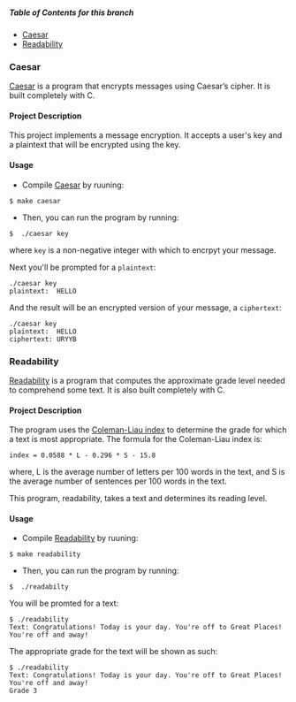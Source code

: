 ##### Table of Contents for this branch

- [Caesar](#caesar)
- [Readability](#readability)

### Caesar
[Caesar](/caesar.c) is a program that encrypts messages using Caesar’s cipher. It is built completely with C.

#### Project Description

This project implements a message encryption. It accepts a user's key and a plaintext that will be encrypted using the key.

#### Usage

- Compile [Caesar](/caesar.c) by ruuning:
```
$ make caesar
```

- Then, you can run the program by running:
```
$  ./caesar key
```
where `key` is a non-negative integer with which to encrpyt your message.

Next you'll be prompted for a `plaintext`:

```
./caesar key
plaintext:  HELLO
```
And the result will be an encrypted version of your message, a `ciphertext`:

```
./caesar key
plaintext:  HELLO
ciphertext: URYYB
```



### Readability
[Readability](/readability.c) is a program that computes the approximate grade level needed to comprehend some text. It is also built completely with C.

#### Project Description

The program uses the [Coleman-Liau index](https://en.wikipedia.org/wiki/Coleman%E2%80%93Liau_index) to determine the grade for which a text is most appropriate. The
formula for the Coleman-Liau index is:
```
index = 0.0588 * L - 0.296 * S - 15.8
```
where, L is the average number of letters per 100 words in the text, and S is the average number of sentences per 100 words in the text.

This program, readability, takes a text and determines its reading level.

#### Usage

- Compile [Readability](/readability.c) by ruuning:
```
$ make readability
```

- Then, you can run the program by running:
```
$  ./readabilty
```
You will be promted for a text:
```
$ ./readability
Text: Congratulations! Today is your day. You're off to Great Places! You're off and away!
```
The appropriate grade for the text will be shown as such:
```
$ ./readability
Text: Congratulations! Today is your day. You're off to Great Places! You're off and away!
Grade 3
```




